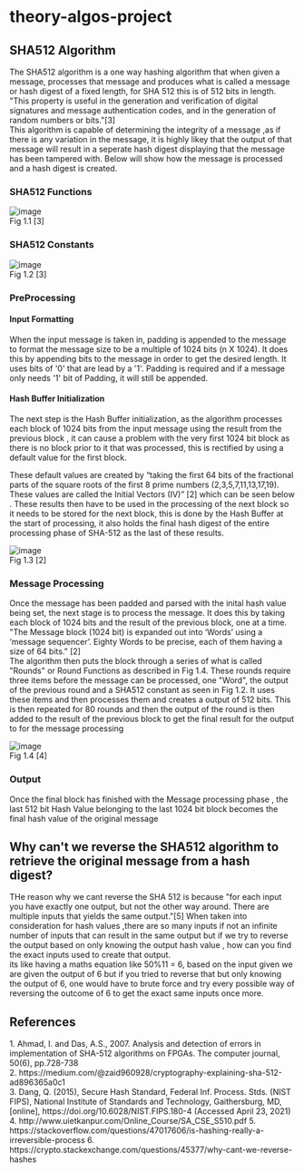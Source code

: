 # theory-algos-project

<h2>SHA512 Algorithm</h2>
The SHA512 algorithm is a one way hashing algorithm that when given a message, processes that message and produces what is called a message or hash digest of a fixed length, for SHA 512 this is of 512 bits in length. "This property is useful in the generation and verification of digital signatures and message authentication codes, and in the generation of random numbers or bits."[3]
<br>
This algorithm is capable of determining the integrity of a message ,as if there is any variation in the message, it is highly likey that the output of that message will result in a seperate hash digest displaying that the message has been tampered with. Below will show how the message is processed and a hash digest is created.
<h3> SHA512 Functions </h3>

![image](https://user-images.githubusercontent.com/37175022/115939739-01ac0600-a497-11eb-9813-72cd59742b24.png)<br>
Fig 1.1 [3]

<h3> SHA512 Constants </h3>

![image](https://user-images.githubusercontent.com/37175022/115939846-5fd8e900-a497-11eb-8de9-cad8161e4f8d.png)<br>
Fig 1.2 [3]
<h3>PreProcessing</h3>
<h4>Input Formatting</h4>
When the input message is taken in, padding is appended to the message to format the message size to be a multiple of 1024 bits (n X 1024). 
It does this by appending bits to the message in order to get the desired length. It uses bits of '0' that are lead by a '1'. Padding is required
and if a message only needs '1' bit of Padding, it will still be appended.

<h4>Hash Buffer Initialization</h4>
The next step is the Hash Buffer initialization, as the algorithm processes each block of 1024 bits from the input message using the result 
from the previous block , it can cause a problem with the very first 1024 bit block as there is no block prior to it that was processed, 
this is rectified by using a  default value for the first block. 

These default values are created by “taking the first 64 bits of the fractional parts of the square roots of the first 8 prime numbers (2,3,5,7,11,13,17,19).
These values are called the Initial Vectors (IV)” [2] which can be seen below . These results then have to be used in the processing of the next block so it needs to be stored for the next block, this is done by the Hash Buffer at the start of processing, it also holds the final hash digest of the entire processing phase of SHA-512 as the last of these results.

![image](https://user-images.githubusercontent.com/37175022/115972464-4a6ec800-a546-11eb-97b3-55c5d6aa6e4b.png)<br>
Fig 1.3 [2]

<h3>Message Processing</h3>
Once the message has been padded and parsed with the inital hash value being set, the next stage is to process the message. It does this by taking each block of 1024 bits and the result of the previous block, one at a time. "The Message block (1024 bit) is expanded out into ‘Words’ using a ‘message sequencer’. Eighty Words to be precise, each of them having a size of 64 bits." [2]<br>
The algorithm then puts the block through a series of what is called "Rounds" or Round Functions as described in Fig 1.4. These rounds require three items before the message can be processed, one "Word", the output of the previous round and a SHA512 constant as seen in Fig 1.2. It uses these items and then processes them and creates a output of 512 bits. This is then repeated for 80 rounds and then the output of the round is then added to the result of the previous block to get the final result for the output to for the message processing
<br>

![image](https://user-images.githubusercontent.com/37175022/115973689-ebfa1780-a54e-11eb-8d02-4e6de3567787.png) 
<br> Fig 1.4 [4]

<h3>Output</h3>
Once the final block has finished with the Message processing phase , the last 512 bit Hash Value belonging to the last 1024 bit block becomes the final hash value of the original message

<h2>Why can't we reverse the SHA512 algorithm to retrieve the original message from a hash digest?</h2>

THe reason why we cant reverse the SHA 512 is because "for each input you have exactly one output, but not the other way around. There are multiple inputs that yields the same output."[5] When taken into consideration for hash values ,there are so many inputs if not an infinite number of inputs that can result in the same output but if we try to reverse the output based on only knowing the output hash value , how can you find the exact inputs used to create that output.
<br>
its like having a maths equation like 50%11 = 6, based on the input given we are given the output of 6 but if you tried to reverse that but only knowing the output of 6, one would have to brute force and try every possible way of reversing the outcome of 6 to get the exact same inputs once more.



<h2>References</h2>
1.	Ahmad, I. and Das, A.S., 2007. Analysis and detection of errors in implementation of SHA-512 algorithms on FPGAs. The computer journal, 50(6), pp.728-738<br>
2.	https://medium.com/@zaid960928/cryptography-explaining-sha-512-ad896365a0c1<br>
3.	Dang, Q. (2015), Secure Hash Standard, Federal Inf. Process. Stds. (NIST FIPS), National Institute of Standards and Technology, Gaithersburg, MD, [online],           https://doi.org/10.6028/NIST.FIPS.180-4 (Accessed April 23, 2021)<br>
4.	http://www.uietkanpur.com/Online_Course/SA_CSE_S510.pdf
5.	https://stackoverflow.com/questions/47017606/is-hashing-really-a-irreversible-process
6.	https://crypto.stackexchange.com/questions/45377/why-cant-we-reverse-hashes
